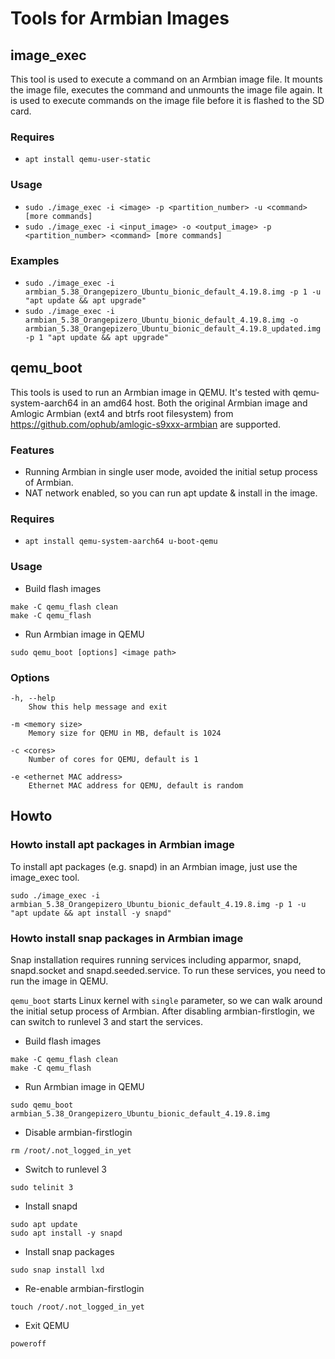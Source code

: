# Tools for Armbian Images

## image_exec

This tool is used to execute a command on an Armbian image file. It mounts the image file, executes the command and unmounts the image file again. It is used to execute commands on the image file before it is flashed to the SD card.

### Requires
- ```apt install qemu-user-static```

### Usage

- ```sudo ./image_exec -i <image> -p <partition_number> -u <command> [more commands]```
- ```sudo ./image_exec -i <input_image> -o <output_image> -p <partition_number> <command> [more commands]```

### Examples

- ```sudo ./image_exec -i armbian_5.38_Orangepizero_Ubuntu_bionic_default_4.19.8.img -p 1 -u "apt update && apt upgrade"```
- ```sudo ./image_exec -i armbian_5.38_Orangepizero_Ubuntu_bionic_default_4.19.8.img -o armbian_5.38_Orangepizero_Ubuntu_bionic_default_4.19.8_updated.img -p 1 "apt update && apt upgrade"```

## qemu_boot

This tools is used to run an Armbian image in QEMU. It's tested with qemu-system-aarch64 in an amd64 host. Both the original Armbian image and Amlogic Armbian (ext4 and btrfs root filesystem) from https://github.com/ophub/amlogic-s9xxx-armbian are supported.

### Features

- Running Armbian in single user mode, avoided the initial setup process of Armbian.
- NAT network enabled, so you can run apt update & install in the image.

### Requires
- ```apt install qemu-system-aarch64 u-boot-qemu```

### Usage
- Build flash images

```
make -C qemu_flash clean
make -C qemu_flash
```

- Run Armbian image in QEMU

```
sudo qemu_boot [options] <image path>
```

### Options

```
-h, --help
    Show this help message and exit

-m <memory size>
    Memory size for QEMU in MB, default is 1024

-c <cores>
    Number of cores for QEMU, default is 1

-e <ethernet MAC address>
    Ethernet MAC address for QEMU, default is random
```

## Howto

### Howto install apt packages in Armbian image

To install apt packages (e.g. snapd) in an Armbian image, just use the image_exec tool.

```
sudo ./image_exec -i armbian_5.38_Orangepizero_Ubuntu_bionic_default_4.19.8.img -p 1 -u "apt update && apt install -y snapd"
```

### Howto install snap packages in Armbian image

Snap installation requires running services including apparmor, snapd, snapd.socket and snapd.seeded.service. To run these services, you need to run the image in QEMU.

```qemu_boot``` starts Linux kernel with ```single``` parameter, so we can walk around the initial setup process of Armbian. After disabling armbian-firstlogin, we can switch to runlevel 3 and start the services.


- Build flash images

```
make -C qemu_flash clean
make -C qemu_flash
```

- Run Armbian image in QEMU

```
sudo qemu_boot armbian_5.38_Orangepizero_Ubuntu_bionic_default_4.19.8.img
```

- Disable armbian-firstlogin

```
rm /root/.not_logged_in_yet
```

- Switch to runlevel 3

```
sudo telinit 3
```

- Install snapd

```
sudo apt update
sudo apt install -y snapd
```

- Install snap packages

```
sudo snap install lxd
```

- Re-enable armbian-firstlogin

```
touch /root/.not_logged_in_yet
```

- Exit QEMU

```
poweroff
```
